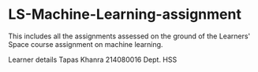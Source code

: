 # LS-Machine-Learning-assignment
This includes all the assignments assessed on the ground of the Learners' Space course assignment on machine learning. 


Learner details
Tapas Khanra
214080016
Dept. HSS
